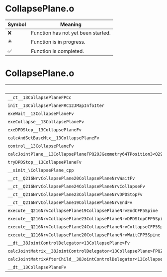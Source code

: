 # CollapsePlane.o
| Symbol | Meaning 
| ------------- | ------------- 
| :x: | Function has not yet been started. 
| :eight_pointed_black_star: | Function is in progress. 
| :white_check_mark: | Function is completed. 


# CollapsePlane.o
| Symbol | Decompiled? |
| ------------- | ------------- |
| `__ct__13CollapsePlaneFPCc` | :white_check_mark: |
| `init__13CollapsePlaneFRC12JMapInfoIter` | :white_check_mark: |
| `exeWait__13CollapsePlaneFv` | :white_check_mark: |
| `exeCollapse__13CollapsePlaneFv` | :white_check_mark: |
| `exeDPDStop__13CollapsePlaneFv` | :white_check_mark: |
| `calcAndSetBaseMtx__13CollapsePlaneFv` | :white_check_mark: |
| `control__13CollapsePlaneFv` | :white_check_mark: |
| `calcJointPlane__13CollapsePlaneFPQ29JGeometry64TPosition3<Q29JGeometry38TMatrix34<Q29JGeometry13SMatrix34C<f>>>RC19JointControllerInfo` | :white_check_mark: |
| `tryDPDStop__13CollapsePlaneFv` | :white_check_mark: |
| `__sinit_\CollapsePlane_cpp` | :white_check_mark: |
| `__ct__Q216NrvCollapsePlane20CollapsePlaneNrvWaitFv` | :white_check_mark: |
| `__ct__Q216NrvCollapsePlane24CollapsePlaneNrvCollapseFv` | :white_check_mark: |
| `__ct__Q216NrvCollapsePlane23CollapsePlaneNrvDPDStopFv` | :white_check_mark: |
| `__ct__Q216NrvCollapsePlane19CollapsePlaneNrvEndFv` | :white_check_mark: |
| `execute__Q216NrvCollapsePlane19CollapsePlaneNrvEndCFP5Spine` | :white_check_mark: |
| `execute__Q216NrvCollapsePlane23CollapsePlaneNrvDPDStopCFP5Spine` | :white_check_mark: |
| `execute__Q216NrvCollapsePlane24CollapsePlaneNrvCollapseCFP5Spine` | :white_check_mark: |
| `execute__Q216NrvCollapsePlane20CollapsePlaneNrvWaitCFP5Spine` | :white_check_mark: |
| `__dt__38JointControlDelegator<13CollapsePlane>Fv` | :white_check_mark: |
| `calcJointMatrix__38JointControlDelegator<13CollapsePlane>FPQ29JGeometry64TPosition3<Q29JGeometry38TMatrix34<Q29JGeometry13SMatrix34C<f>>>RC19JointControllerInfo` | :white_check_mark: |
| `calcJointMatrixAfterChild__38JointControlDelegator<13CollapsePlane>FPQ29JGeometry64TPosition3<Q29JGeometry38TMatrix34<Q29JGeometry13SMatrix34C<f>>>RC19JointControllerInfo` | :white_check_mark: |
| `__dt__13CollapsePlaneFv` | :white_check_mark: |
